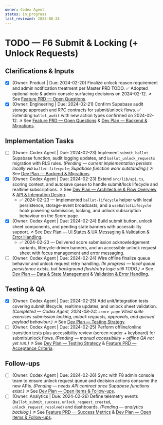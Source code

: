 ```yaml
---
owner: Codex Agent
status: in_progress
last_reviewed: 2024-08-24
---
```


# TODO — F6 Submit & Locking (+ Unlock Requests)

## Clarifications & Inputs
- [x] (Owner: Product | Due: 2024-02-20) Finalize unlock reason requirement and admin notification treatment per Master PRD TODO. ✅ Adopted optional note & admin-console surfacing decisions on 2024-02-12. ↗️ See [Feature PRD — Open Questions](featurePRD_F6.md#open-questions).
- [x] (Owner: Engineering | Due: 2024-02-21) Confirm Supabase audit storage approach and RPC contracts for submit/unlock flows. ✅ Extending `ballot_audit` with new action types confirmed on 2024-02-12. ↗️ See [Feature PRD — Open Questions](featurePRD_F6.md#open-questions) & [Dev Plan — Backend & Migrations](devplan_F6.md#backend--migrations).

## Implementation Tasks
- [ ] (Owner: Codex Agent | Due: 2024-02-23) Implement `submit_ballot` Supabase function, audit logging updates, and `ballot_unlock_requests` migration with RLS rules. *(Pending — current implementation persists locally via `ballot-lifecycle`; Supabase function work outstanding.)* ↗️ See [Dev Plan — Backend & Migrations](devplan_F6.md#backend--migrations).
- [x] (Owner: Codex Agent | Due: 2024-02-23) Extend `src/lib/api.ts`, scoring context, and autosave queue to handle submit/lock lifecycle and realtime subscriptions. ↗️ See [Dev Plan — Architecture & Flow Overview](devplan_F6.md#architecture--flow-overview) & [API & Integration Design](devplan_F6.md#api--integration-design).
  - ✅ 2024-02-23 — Implemented `ballot-lifecycle` helper with local persistence, storage-event broadcasts, and a `useBallotLifecycle` hook powering submission, locking, and unlock subscription behaviour on the Score page.
- [x] (Owner: Codex Agent | Due: 2024-02-24) Build submit button, unlock sheet components, and pending state banners with accessibility support. ↗️ See [Dev Plan — UI States & UX Messaging](devplan_F6.md#ui-states--ux-messaging) & [Validation & Error Handling](devplan_F6.md#validation--error-handling).
  - ✅ 2024-02-23 — Delivered score submission acknowledgement variants, lifecycle-driven banners, and an accessible unlock request sheet with focus management and error messaging.
- [ ] (Owner: Codex Agent | Due: 2024-02-24) Wire offline finalize queue behavior and unlock request retry handling. *(In progress — local queue persistence exists, but background flush/retry logic still TODO.)* ↗️ See [Dev Plan — Data & State Management](devplan_F6.md#data--state-management) & [Validation & Error Handling](devplan_F6.md#validation--error-handling).

## Testing & QA
- [x] (Owner: Codex Agent | Due: 2024-02-25) Add unit/integration tests covering submit lifecycle, realtime updates, and unlock sheet validation. *(Completed — Codex Agent, 2024-08-24: `score-page` Vitest suite exercises submission locking, unlock requests, approvals, and queued payload behaviour.)* ↗️ See [Dev Plan — Testing Strategy](devplan_F6.md#testing-strategy).
- [ ] (Owner: Codex Agent | Due: 2024-02-25) Perform offline/online transition tests plus accessibility review (screen reader + keyboard) for submit/unlock flows. *(Pending — manual accessibility + offline QA not yet run.)* ↗️ See [Dev Plan — Testing Strategy](devplan_F6.md#testing-strategy) & [Feature PRD — Acceptance Criteria](featurePRD_F6.md#acceptance-criteria).

## Follow-ups
- [ ] (Owner: Codex Agent | Due: 2024-02-26) Sync with F8 admin console team to ensure unlock request queue and decision actions consume the new APIs. *(Pending — needs API contract once Supabase functions exist.)* ↗️ See [Dev Plan — Open Items & Follow-ups](devplan_F6.md#open-items--follow-ups).
- [ ] (Owner: Analytics | Due: 2024-02-26) Define telemetry events (`ballot_submit_success`, `unlock_request_created`, `unlock_request_resolved`) and dashboards. *(Pending — analytics backlog.)* ↗️ See [Feature PRD — Success Metrics](featurePRD_F6.md#success-metrics) & [Dev Plan — Open Items & Follow-ups](devplan_F6.md#open-items--follow-ups).
